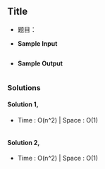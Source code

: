 ## Title
- 题目：

- **Sample Input**
```python

```
- **Sample Output**
```python

```

### Solutions
#### Solution 1,
- Time : O(n^2) | Space : O(1)
```python

```

#### Solution 2,
- Time : O(n^2) | Space : O(1)
```python

```
